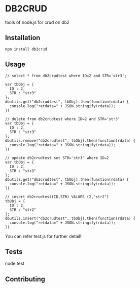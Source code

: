 DB2CRUD
=========

tools of node.js for crud on db2

## Installation

  `npm install db2crud`

## Usage
  
    // select * from db2crudtest where ID=2 and STR='str3';
    
    var tbObj = {
      ID : 2,
      STR : "str3"
    };
    dbutils.get("db2crudtest", tbObj).then(function(rdata) {
      console.log("retdata=" + JSON.stringify(rdata));
    })

    // delete from db2crudtest where ID=2 and STR='str3'
    var tbObj = {
      ID : 2,
      STR : "str3"
    };
    dbutils.remove("db2crudtest", tbObj).then(function(rdata) {
      console.log("retdata=" + JSON.stringify(rdata));
    })

    // update db2crudtest set STR='str3' where ID=2
    var tbObj = {
      ID : 2,
      STR : "str3"
    };
    dbutils.get("db2crudtest", tbObj).then(function(rdata) {
      console.log("retdata=" + JSON.stringify(rdata));
    })

    // insert db2crudtest(ID,STR) VALUES (2,"str2")
    tbObj = {
      ID : 2,
      STR : "str2"
    };
    dbutils.insert("db2crudtest", tbObj).then(function(rdata) {
      console.log("retdata=" + JSON.stringify(rdata));
    })

You can refer test.js for further detail!

## Tests

  node test

## Contributing

